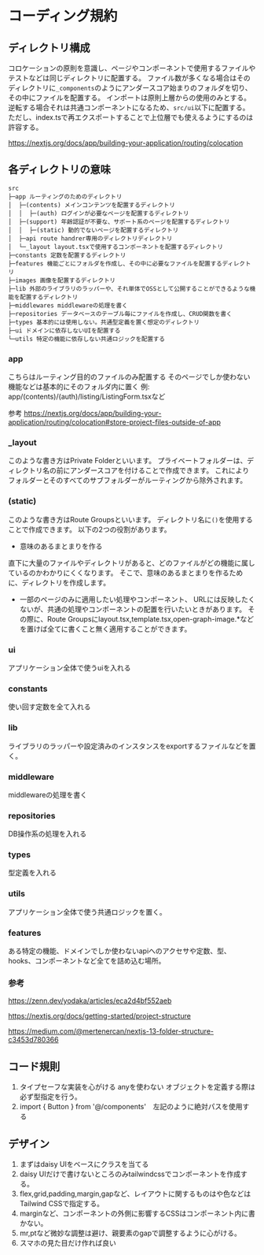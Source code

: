 # コーディング規約

## ディレクトリ構成

コロケーションの原則を意識し、ページやコンポーネントで使用するファイルやテストなどは同じディレクトリに配置する。
ファイル数が多くなる場合はそのディレクトリに`_components`のようにアンダースコア始まりのフォルダを切り、その中にファイルを配置する。
インポートは原則上層からの使用のみとする。
逆転する場合それは共通コンポーネントになるため、`src/ui`以下に配置する。
ただし、index.tsで再エクスポートすることで上位層でも使えるようにするのは許容する。

<https://nextjs.org/docs/app/building-your-application/routing/colocation>

## 各ディレクトリの意味

```dir
src
├─app ルーティングのためのディレクトリ
│  ├─(contents) メインコンテンツを配置するディレクトリ
│  │  ├─(auth) ログインが必要なページを配置するディレクトリ
│  ├─(support) 年齢認証が不要な、サポート系のページを配置するディレクトリ
│  │  ├─(static) 動的でないページを配置するディレクトリ
│  ├─api route handrer専用のディレクトリディレクトリ
│  └─_layout layout.tsxで使用するコンポーネントを配置するディレクトリ
├─constants 定数を配置するディレクトリ
├─features 機能ごとにフォルダを作成し、その中に必要なファイルを配置するディレクトリ
├─images 画像を配置するディレクトリ
├─lib 外部のライブラリのラッパーや、それ単体でOSSとして公開することができるような機能を配置するディレクトリ
├─middlewares middlewareの処理を書く
├─repositories データベースのテーブル毎にファイルを作成し、CRUD関数を書く
├─types 基本的には使用しない。共通型定義を置く想定のディレクトリ
├─ui ドメインに依存しないUIを配置する
└─utils 特定の機能に依存しない共通ロジックを配置する
```

### app

こちらはルーティング目的のファイルのみ配置する
そのページでしか使わない機能などは基本的にそのフォルダ内に置く
例: app/(contents)/(auth)/listing/ListingForm.tsxなど

参考
<https://nextjs.org/docs/app/building-your-application/routing/colocation#store-project-files-outside-of-app>

### \_layout

このような書き方はPrivate Folderといいます。
プライベートフォルダーは、ディレクトリ名の前にアンダースコアを付けることで作成できます。
これによりフォルダーとそのすべてのサブフォルダーがルーティングから除外されます。

### (static)

このような書き方はRoute Groupsといいます。
ディレクトリ名に`()`を使用することで作成できます。
以下の2つの役割があります。

- 意味のあるまとまりを作る

直下に大量のファイルやディレクトリがあると、どのファイルがどの機能に属しているのかわかりにくくなります。
そこで、意味のあるまとまりを作るために、ディレクトリを作成します。

- 一部のページのみに適用したい処理やコンポーネント、
URLには反映したくないが、共通の処理やコンポーネントの配置を行いたいときがあります。
その際に、Route Groupsにlayout.tsx,template.tsx,open-graph-image.*などを置けば全てに書くこと無く適用することができます。

### ui

アプリケーション全体で使うuiを入れる

### constants

使い回す定数を全て入れる

### lib

ライブラリのラッパーや設定済みのインスタンスをexportするファイルなどを置く。

### middleware

middlewareの処理を書く

### repositories

DB操作系の処理を入れる

### types

型定義を入れる

### utils

アプリケーション全体で使う共通ロジックを置く。

### features

ある特定の機能、ドメインでしか使わないapiへのアクセサや定数、型、hooks、コンポーネントなど全てを詰め込む場所。

### 参考

<https://zenn.dev/yodaka/articles/eca2d4bf552aeb>

<https://nextjs.org/docs/getting-started/project-structure>

<https://medium.com/@mertenercan/nextjs-13-folder-structure-c3453d780366>

## コード規則

1. タイプセーフな実装を心がける
   anyを使わない
   オブジェクトを定義する際は必ず型指定を行う。
2. import { Button } from '@/components'　左記のように絶対パスを使用する

## デザイン

1. まずはdaisy UIをベースにクラスを当てる
2. daisy UIだけで書けないところのみtailwindcssでコンポーネントを作成する。
3. flex,grid,padding,margin,gapなど、レイアウトに関するものはや色などはTailwind CSSで指定する。
4. marginなど、コンポーネントの外側に影響するCSSはコンポーネント内に書かない。
5. mr,ptなど微妙な調整は避け、親要素のgapで調整するように心がける。
6. スマホの見た目だけ作れば良い

